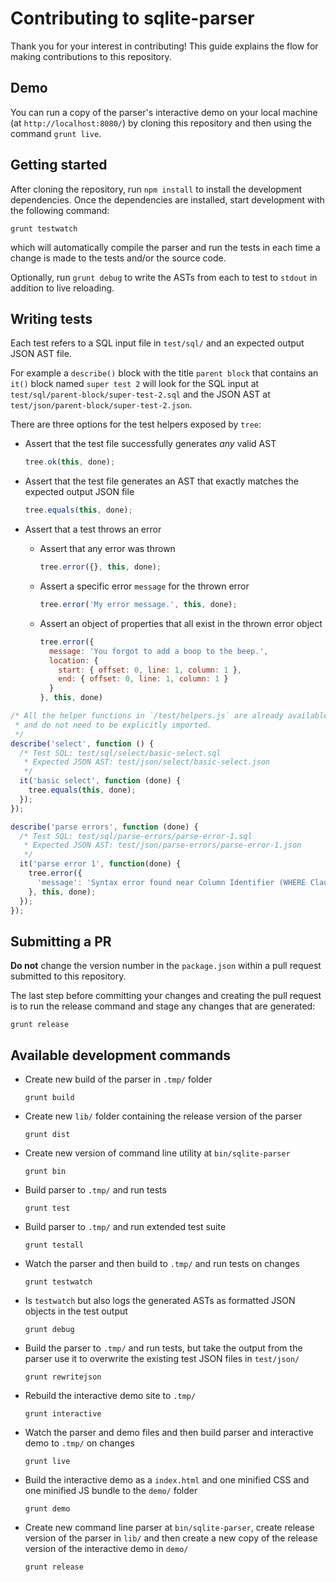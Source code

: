 # Contributing to sqlite-parser

Thank you for your interest in contributing! This guide explains the flow for
making contributions to this repository.

## Demo

You can run a copy of the parser's interactive demo on your local machine
(at `http://localhost:8080/`) by cloning this repository and then using the
command `grunt live`.

## Getting started

After cloning the repository, run `npm install` to install the development
dependencies. Once the dependencies are installed, start development with the
following command:

```
grunt testwatch
```

which will automatically compile the parser and run the tests in each time a
change is made to the tests and/or the source code.

Optionally, run `grunt debug` to write the ASTs from each to test to `stdout` in
addition to live reloading.

## Writing tests

Each test refers to a SQL input file in `test/sql/` and an expected output
JSON AST file.

For example a `describe()` block with the title `parent block` that contains an
`it()` block named `super test 2` will look for the SQL input at
`test/sql/parent-block/super-test-2.sql` and the JSON AST at
`test/json/parent-block/super-test-2.json`.

There are three options for the test helpers exposed by `tree`:
- Assert that the test file successfully generates _any_ valid AST
  ``` javascript
  tree.ok(this, done);
  ```

- Assert that the test file generates an AST that exactly matches the expected output JSON file
  ``` javascript
  tree.equals(this, done);
  ```

- Assert that a test throws an error
  - Assert that any error was thrown
    ``` javascript
    tree.error({}, this, done);
    ```

  - Assert a specific error `message` for the thrown error
    ``` javascript
    tree.error('My error message.', this, done);
    ```

  - Assert an object of properties that all exist in the thrown error object
    ``` javascript
    tree.error({
      message: 'You forgot to add a boop to the beep.',
      location: {
        start: { offset: 0, line: 1, column: 1 },
        end: { offset: 0, line: 1, column: 1 }
      }
    }, this, done)
    ```

``` javascript
/* All the helper functions in `/test/helpers.js` are already available
 * and do not need to be explicitly imported.
 */
describe('select', function () {
  /* Test SQL: test/sql/select/basic-select.sql
   * Expected JSON AST: test/json/select/basic-select.json
   */
  it('basic select', function (done) {
    tree.equals(this, done);
  });
});

describe('parse errors', function (done) {
  /* Test SQL: test/sql/parse-errors/parse-error-1.sql
   * Expected JSON AST: test/json/parse-errors/parse-error-1.json
   */
  it('parse error 1', function(done) {
    tree.error({
      'message': 'Syntax error found near Column Identifier (WHERE Clause)'
    }, this, done);
  });
});
```

## Submitting a PR

**Do not** change the version number in the `package.json` within a pull
request submitted to this repository.

The last step before committing your changes and creating the pull request is
to run the release command and stage any changes that are generated:

```
grunt release
```

## Available development commands

- Create new build of the parser in `.tmp/` folder
  ```
  grunt build
  ```

- Create new `lib/` folder containing the release version of the parser
  ```
  grunt dist
  ```

- Create new version of command line utility at `bin/sqlite-parser`
  ```
  grunt bin
  ```

- Build parser to `.tmp/` and run tests
  ```
  grunt test
  ```

- Build parser to `.tmp/` and run extended test suite
  ```
  grunt testall
  ```

- Watch the parser and then build to `.tmp/` and run tests on changes
  ```
  grunt testwatch
  ```

- Is `testwatch` but also logs the generated ASTs as formatted JSON objects in the test output
  ```
  grunt debug
  ```

- Build the parser to `.tmp/` and run tests, but take the output from the parser use it to overwrite the existing test JSON files in `test/json/`
  ```
  grunt rewritejson
  ```

- Rebuild the interactive demo site to `.tmp/`
  ```
  grunt interactive
  ```

- Watch the parser and demo files and then build parser and interactive demo to `.tmp/` on changes
  ```
  grunt live
  ```

- Build the interactive demo as a `index.html` and one minified CSS and one minified JS bundle to the `demo/` folder
  ```
  grunt demo
  ```

- Create new command line parser at `bin/sqlite-parser`, create release version of the parser in `lib/` and then create a new copy of the release version of the interactive demo in `demo/`
  ```
  grunt release
  ```
